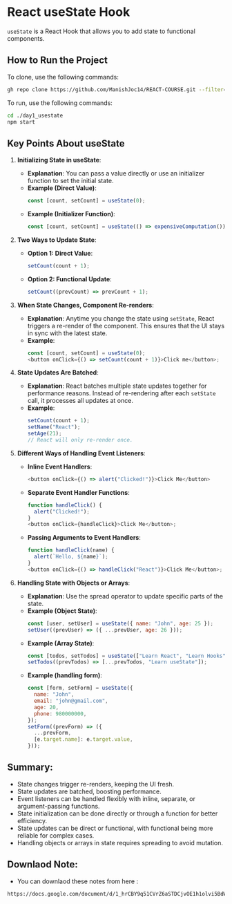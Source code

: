 # React useState Hook

`useState` is a React Hook that allows you to add state to functional components.

## How to Run the Project

To clone, use the following commands:

```bash
gh repo clone https://github.com/ManishJoc14/REACT-COURSE.git --filter=blob:none --sparse day1_usestate
```

To run, use the following commands:

```bash
cd ./day1_usestate
npm start
```

## Key Points About useState

1. **Initializing State in useState**:

   - **Explanation**: You can pass a value directly or use an initializer function to set the initial state.
   - **Example (Direct Value)**:
     ```javascript
     const [count, setCount] = useState(0);
     ```
   - **Example (Initializer Function)**:
     ```javascript
     const [count, setCount] = useState(() => expensiveComputation());
     ```

2. **Two Ways to Update State**:

   - **Option 1: Direct Value**:
     ```javascript
     setCount(count + 1);
     ```
   - **Option 2: Functional Update**:
     ```javascript
     setCount((prevCount) => prevCount + 1);
     ```

3. **When State Changes, Component Re-renders**:

   - **Explanation**: Anytime you change the state using `setState`, React triggers a re-render of the component. This ensures that the UI stays in sync with the latest state.
   - **Example**:
     ```javascript
     const [count, setCount] = useState(0);
     <button onClick={() => setCount(count + 1)}>Click me</button>;
     ```

4. **State Updates Are Batched**:

   - **Explanation**: React batches multiple state updates together for performance reasons. Instead of re-rendering after each `setState` call, it processes all updates at once.
   - **Example**:
     ```javascript
     setCount(count + 1);
     setName("React");
     setAge(21);
     // React will only re-render once.
     ```

5. **Different Ways of Handling Event Listeners**:

   - **Inline Event Handlers**:
     ```javascript
     <button onClick={() => alert("Clicked!")}>Click Me</button>
     ```
   - **Separate Event Handler Functions**:
     ```javascript
     function handleClick() {
       alert("Clicked!");
     }
     <button onClick={handleClick}>Click Me</button>;
     ```
   - **Passing Arguments to Event Handlers**:
     ```javascript
     function handleClick(name) {
       alert(`Hello, ${name}`);
     }
     <button onClick={() => handleClick("React")}>Click Me</button>;
     ```

6. **Handling State with Objects or Arrays**:
   - **Explanation**: Use the spread operator to update specific parts of the state.
   - **Example (Object State)**:
     ```javascript
     const [user, setUser] = useState({ name: "John", age: 25 });
     setUser((prevUser) => ({ ...prevUser, age: 26 }));
     ```
   - **Example (Array State)**:
     ```javascript
     const [todos, setTodos] = useState(["Learn React", "Learn Hooks"]);
     setTodos((prevTodos) => [...prevTodos, "Learn useState"]);
     ```
   - **Example (handling form)**:
     ```javascript
     const [form, setForm] = useState({
       name: "John",
       email: "john@gmail.com",
       age: 20,
       phone: 980000000,
     });
     setForm((prevForm) => ({
       ...prevForm,
       [e.target.name]: e.target.value,
     }));
     ```

## Summary:

- State changes trigger re-renders, keeping the UI fresh.
- State updates are batched, boosting performance.
- Event listeners can be handled flexibly with inline, separate, or argument-passing functions.
- State initialization can be done directly or through a function for better efficiency.
- State updates can be direct or functional, with functional being more reliable for complex cases.
- Handling objects or arrays in state requires spreading to avoid mutation.

## Downlaod Note:

- You can downlaod these notes from here :

```bash
https://docs.google.com/document/d/1_hrCBY9q51CVrZ6aSTDCjvOE1h1olvi5BdWz1Cbu21A/edit?usp=sharing
```
